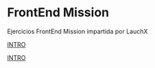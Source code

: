 # FrontEnd Mission

Ejercicios FrontEnd Mission impartida por LauchX

[INTRO](https://github.com/Jovan-Gomez/FrontEnd-Mission/tree/main/INTRO)

[INTRO](https://github.com/Jovan-Gomez/FrontEnd-Mission/tree/main/HTML)

